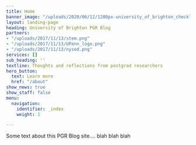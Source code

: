 ```yaml
---
title: Home
banner_image: "/uploads/2020/06/12/1280px-university_of_brighton_checkland_building2.JPG"
layout: landing-page
heading: University of Brighton PGR Blog
partners:
- "/uploads/2017/11/13/stem.png"
- "/uploads/2017/11/13/UPenn_logo.png"
- "/uploads/2017/11/13/nysed.png"
services: []
sub_heading: ''
textline: Thoughts and reflections from postgrad researchers
hero_button:
  text: Learn more
  href: "/about"
show_news: true
show_staff: false
menu:
  navigation:
    identifier: _index
    weight: 1

---
```

Some text about this PGR Blog site.... blah blah blah 